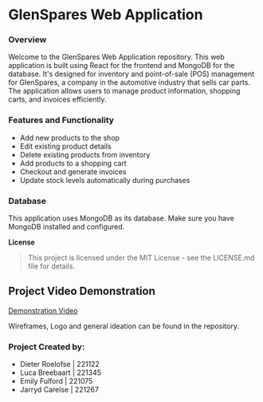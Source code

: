# GlenSpares Web Application

### **Overview**

Welcome to the GlenSpares Web Application repository. This web application is built using React for the frontend and MongoDB for the database. It's designed for inventory and point-of-sale (POS) management for GlenSpares, a company in the automotive industry that sells car parts. The application allows users to manage product information, shopping carts, and invoices efficiently.

### **Features and Functionality**

- Add new products to the shop
- Edit existing product details
- Delete existing products from inventory
- Add products to a shopping cart
- Checkout and generate invoices
- Update stock levels automatically during purchases

### **Database**

This application uses MongoDB as its database. Make sure you have MongoDB installed and configured.

**License**
> This project is licensed under the MIT License - see the LICENSE.md file for details.

## **Project Video Demonstration**

[Demonstration Video](https://drive.google.com/file/d/1ZVd6ZwyDNmJBOJoLu4JzW1zZxMCyp77b/view?usp=sharing)

Wireframes, Logo and general ideation can be found in the repository.

### **Project Created by:**

   * Dieter Roelofse | 221122
   * Luca Breebaart | 221345
   * Emily Fulford | 221075
   * Jarryd Carelse | 221267
